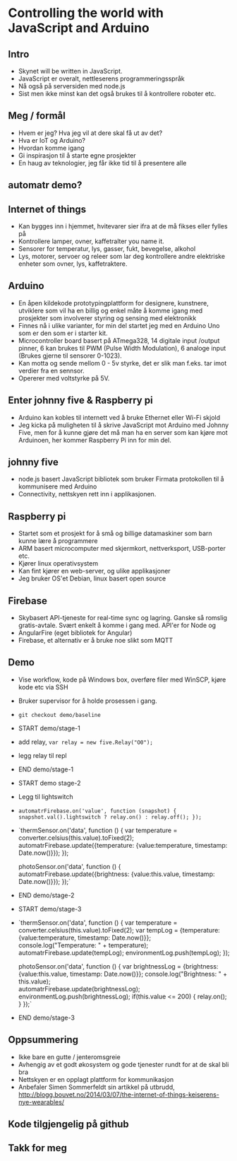 Controlling the world with JavaScript and Arduino
=================================================

Intro
-----
* Skynet will be written in JavaScript. 
* JavaScript er overalt, nettleserens programmeringsspråk
* Nå også på serversiden med node.js
* Sist men ikke minst kan det også brukes til å kontrollere roboter etc.

Meg / formål
------------
* Hvem er jeg? Hva jeg vil at dere skal få ut av det?
* Hva er IoT og Arduino?
* Hvordan komme igang
* Gi inspirasjon til å starte egne prosjekter
* En haug av teknologier, jeg får ikke tid til å presentere alle

automatr demo?
--------------

Internet of things
------------------
* Kan bygges inn i hjemmet, hvitevarer sier ifra at de må fikses eller fylles på
* Kontrollere lamper, ovner, kaffetralter you name it.
* Sensorer for temperatur, lys, gasser, fukt, bevegelse, alkohol
* Lys, motorer, servoer og releer som lar deg kontrollere andre elektriske enheter som ovner, lys, kaffetraktere.

Arduino
-------
* En åpen kildekode prototypingplattform for designere, kunstnere, utviklere som vil ha en billig og enkel måte å komme igang med prosjekter som involverer styring og sensing med elektronikk
* Finnes nå i ulike varianter, for min del startet jeg med en Arduino Uno som er den som er i starter kit. 
* Microcontroller board basert på ATmega328, 14 digitale input /output pinner, 6 kan brukes til PWM (Pulse Width Modulation), 6 analoge input (Brukes gjerne til sensorer 0-1023).
* Kan motta og sende mellom 0 - 5v styrke, det er slik man f.eks. tar imot verdier fra en sennsor.
* Opererer med voltstyrke på 5V.

Enter johnny five & Raspberry pi
--------------------------------
* Arduino kan kobles til internett ved å bruke Ethernet eller Wi-Fi skjold
* Jeg kicka på muligheten til å skrive JavaScript mot Arduino med Johnny Five, men for å kunne gjøre det må man ha en server som kan kjøre mot Arduinoen, her kommer Raspberry Pi inn for min del.

johnny five
-----------
* node.js basert JavaScript bibliotek som bruker Firmata protokollen til å kommunisere med Arduino
* Connectivity, nettskyen rett inn i applikasjonen. 

Raspberry pi
------------
* Startet som et prosjekt for å små og billige datamaskiner som barn kunne lære å programmere
* ARM basert microcomputer med skjermkort, nettverksport, USB-porter etc.
* Kjører linux operativsystem
* Kan fint kjører en web-server, og ulike applikasjoner
* Jeg bruker OS'et Debian, linux basert open source

Firebase
--------
* Skybasert API-tjeneste for real-time sync og lagring. Ganske så romslig gratis-avtale. Svært enkelt å komme i gang med. API'er for Node og 
* AngularFire (eget bibliotek for Angular)
* Firebase, et alternativ er å bruke noe slikt som MQTT

Demo
----
* Vise workflow, kode på Windows box, overføre filer med WinSCP, kjøre kode etc via SSH
* Bruker supervisor for å holde prosessen i gang.
* `git checkout demo/baseline`
* START demo/stage-1
* add relay, `var relay = new five.Relay("O0");`
* legg relay til repl
* END demo/stage-1
* START demo stage-2
* Legg til lightswitch
* `automatrFirebase.on('value', function (snapshot) {
      snapshot.val().lightswitch ? relay.on() : relay.off();
  });`
* `thermSensor.on('data', function () {
    var temperature = converter.celsius(this.value).toFixed(2);
    automatrFirebase.update({temperature: {value:temperature, timestamp: Date.now()}});
  });

  photoSensor.on('data', function () {
    automatrFirebase.update({brightness: {value:this.value, timestamp: Date.now()}});
  });`
* END demo/stage-2
* START demo/stage-3
* `thermSensor.on('data', function () {
    var temperature = converter.celsius(this.value).toFixed(2);
    var tempLog = {temperature: {value:temperature, timestamp: Date.now()}};
    console.log("Temperature: " + temperature);
    automatrFirebase.update(tempLog);
    environmentLog.push(tempLog);
  });

  photoSensor.on('data', function () {
    var brightnessLog = {brightness: {value:this.value, timestamp: Date.now()}};
    console.log("Brightness: " + this.value);    
    automatrFirebase.update(brightnessLog);
    environmentLog.push(brightnessLog);
    if(this.value <= 200) {
      relay.on();
    }
  });`
* END demo/stage-3

Oppsummering
------------
* Ikke bare en gutte / jenteromsgreie
* Avhengig av et godt økosystem og gode tjenester rundt for at de skal bli bra
* Nettskyen er en opplagt plattform for kommunikasjon
* Anbefaler Simen Sommerfeldt sin artikkel på utbrudd, http://blogg.bouvet.no/2014/03/07/the-internet-of-things-keiserens-nye-wearables/

Kode tilgjengelig på github
---------------------------

Takk for meg
------------

